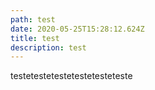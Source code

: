 ```yaml
---
path: test
date: 2020-05-25T15:28:12.624Z
title: test
description: test
---
```

testetestetestetestetesteteste
